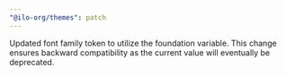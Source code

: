 ```yaml
---
"@ilo-org/themes": patch
---
```


Updated font family token to utilize the foundation variable. This change ensures backward compatibility as the current value will eventually be deprecated.
